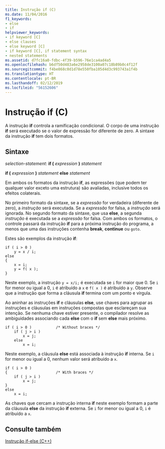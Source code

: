 ```yaml
---
title: Instrução if (C)
ms.date: 11/04/2016
f1_keywords:
- else
- if
helpviewer_keywords:
- if keyword [C]
- else clauses
- else keyword [C]
- if keyword [C], if statement syntax
- nested statements
ms.assetid: d7fc16a0-fdbc-4f39-b596-76e1ca4ad4a5
ms.openlocfilehash: b6df50d483a6e2958de3100a07c18b89b0c4f12f
ms.sourcegitcommit: f4be868c0d1d78e550fba105d4d3c993743a1f4b
ms.translationtype: HT
ms.contentlocale: pt-BR
ms.lasthandoff: 02/12/2019
ms.locfileid: "56152606"
---
```

# <a name="if-statement-c"></a>Instrução if (C)

A instrução **if** controla a ramificação condicional. O corpo de uma instrução **if** será executado se o valor de expressão for diferente de zero. A sintaxe da instrução **if** tem dois formatos.

## <a name="syntax"></a>Sintaxe

*selection-statement*: **if (**  *expression*  **)**  *statement*

**if (**  *expression*  **)**  *statement*  **else**  *statement*

Em ambos os formatos da instrução **if**, as expressões (que podem ter qualquer valor exceto uma estrutura) são avaliadas, inclusive todos os efeitos colaterais.

No primeiro formato da sintaxe, se a *expressão* for verdadeira (diferente de zero), a *instrução* será executada. Se a *expressão* for falsa, a *instrução* será ignorada. No segundo formato da sintaxe, que usa **else**, a segunda *instrução* é executada se a *expressão* for falsa. Com ambos os formatos, o controle passará da instrução **if** para a próxima instrução do programa, a menos que uma das instruções contenha **break**, **continue** ou `goto`.

Estes são exemplos da instrução **if**:

```
if ( i > 0 )
    y = x / i;
else
{
    x = i;
    y = f( x );
}
```

Neste exemplo, a instrução `y = x/i;` é executada se `i` for maior que 0. Se `i` for menor ou igual a 0, `i` é atribuído a `x` e `f( x )` é atribuído a `y`. Observe que a instrução que forma a cláusula **if** termina com um ponto e vírgula.

Ao aninhar as instruções **if** e cláusulas **else**, use chaves para agrupar as instruções e cláusulas em instruções compostas que esclareçam sua intenção. Se nenhuma chave estiver presente, o compilador resolve as ambiguidades associando cada **else** com o **if** sem **else** mais próximo.

```
if ( i > 0 )           /* Without braces */
    if ( j > i )
        x = j;
    else
        x = i;
```

Neste exemplo, a cláusula **else** está associada à instrução **if** interna. Se `i` for menor ou igual a 0, nenhum valor será atribuído a `x`.

```
if ( i > 0 )
{                      /* With braces */
    if ( j > i )
        x = j;
}
else
    x = i;
```

As chaves que cercam a instrução interna **if** neste exemplo formam a parte da cláusula **else** da instrução **if** externa. Se `i` for menor ou igual a 0, `i` é atribuído a `x`.

## <a name="see-also"></a>Consulte também

[Instrução if-else (C++)](../cpp/if-else-statement-cpp.md)
